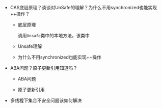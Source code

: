 + CAS底层原理？谈谈对UnSafe的理解？为什么不用synchronized也能实现++操作？

  + 底层原理

    调用`Unsafe`类中的本地方法，该类中

  + Unsafe理解

    

  + 为什么不用synchronized也能实现++操作

    

+ ABA问题？原子更新引用知道吗？

  + ABA问题

    

  + 原子更新引用

    

+ 多线程下集合不安全问题该如何解决
